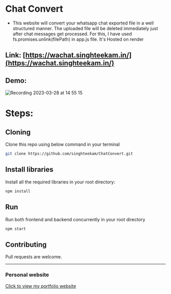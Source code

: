 # Chat Convert
- This website will convert your whatsapp chat exported file in a well structured manner. The uploaded file will be deleted immediately just after chat messages get processed. For this, I have used fs.promises.unlink(filePath) in app.js file. It's Hosted on render
## Link: [https://wachat.singhteekam.in/](https://wachat.singhteekam.in/)
## Demo:
![Recording 2023-03-28 at 14 55 15](https://user-images.githubusercontent.com/55067104/228192078-06045aa8-da7b-4ab6-87b5-dde413f5aece.gif)

# Steps:
## Cloning
Clone this repo using below command in your terminal
```bash
git clone https://github.com/singhteekam/ChatConvert.git
```
## Install libraries
Install all the required libraries in your root directory:
```bash
npm install
```
## Run
Run both frontend and backend concurrently in your root directory
```bash
npm start
```
## Contributing
Pull requests are welcome. 

***
### Personal website
[Click to view my portfolio website](http://www.singhteekam.in/)
